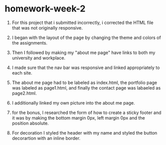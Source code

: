 # homework-week-2

1. For this project that i submitted incorrectly, i corrected the HTML file that was not originally responsive.

2. I began with the layout of the page by changing the theme and colors of the assignments.

3. Then I followed by making my "about me page" have links to both my university and workplace.

4. I made sure that the nav bar was responsive and linked appropriately to each site.

5. The about me page had to be labeled as index.html, the portfolio page was labeled as page1.html, and finally the contact page was labaeled as page2.html.

6. I additionally linked my own picture into the about me page.

7. for the bonus, I researched the form of how to create a sticky footer and it was by making the bottom margin 0px, left margin 0px and the position absolute.

8. For decoration I styled the header with my name and styled the button decorartion with an inline border.